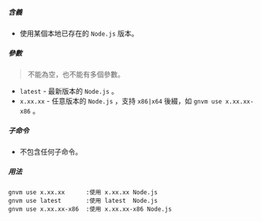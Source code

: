 ##### 含義
* 使用某個本地已存在的 `Node.js` 版本。

##### 參數
> 不能為空，也不能有多個參數。

* `latest` - 最新版本的 `Node.js` 。
* `x.xx.xx` - 任意版本的 `Node.js` ，支持 `x86|x64` 後綴，如 `gnvm use x.xx.xx-x86` 。

##### 子命令
* 不包含任何子命令。

##### 用法
```
gnvm use x.xx.xx      :使用 x.xx.xx Node.js
gnvm use latest       :使用 latest  Node.js
gnvm use x.xx.xx-x86  :使用 x.xx.xx-x86 Node.js
```
